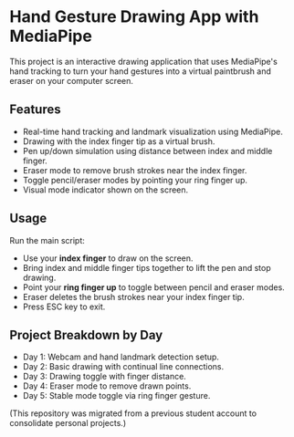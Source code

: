 # Hand Gesture Drawing App with MediaPipe

This project is an interactive drawing application that uses MediaPipe's hand tracking to turn your hand gestures into a virtual paintbrush and eraser on your computer screen.

## Features
- Real-time hand tracking and landmark visualization using MediaPipe.
- Drawing with the index finger tip as a virtual brush.
- Pen up/down simulation using distance between index and middle finger.
- Eraser mode to remove brush strokes near the index finger.
- Toggle pencil/eraser modes by pointing your ring finger up.
- Visual mode indicator shown on the screen.


## Usage
Run the main script:
- Use your **index finger** to draw on the screen.
- Bring index and middle finger tips together to lift the pen and stop drawing.
- Point your **ring finger up** to toggle between pencil and eraser modes.
- Eraser deletes the brush strokes near your index finger tip.
- Press ESC key to exit.

## Project Breakdown by Day

- Day 1: Webcam and hand landmark detection setup.
- Day 2: Basic drawing with continual line connections.
- Day 3: Drawing toggle with finger distance.
- Day 4: Eraser mode to remove drawn points.
- Day 5: Stable mode toggle via ring finger gesture.

(This repository was migrated from a previous student account to consolidate personal projects.)


